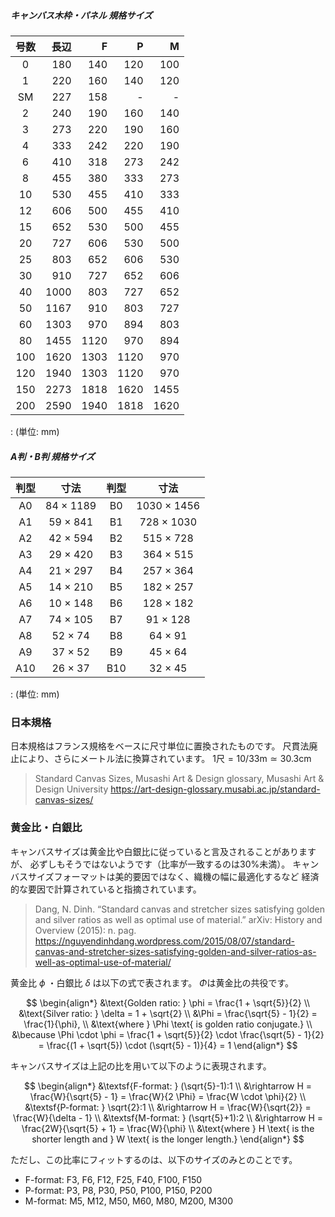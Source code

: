 ##### キャンバス木枠・パネル 規格サイズ

| 号数 | 長辺 |    F |    P |    M |
| :--: | ---: | ---: | ---: | ---: |
|  0   |  180 |  140 |  120 |  100 |
|  1   |  220 |  160 |  140 |  120 |
|  SM  |  227 |  158 |    - |    - |
|  2   |  240 |  190 |  160 |  140 |
|  3   |  273 |  220 |  190 |  160 |
|  4   |  333 |  242 |  220 |  190 |
|  6   |  410 |  318 |  273 |  242 |
|  8   |  455 |  380 |  333 |  273 |
|  10  |  530 |  455 |  410 |  333 |
|  12  |  606 |  500 |  455 |  410 |
|  15  |  652 |  530 |  500 |  455 |
|  20  |  727 |  606 |  530 |  500 |
|  25  |  803 |  652 |  606 |  530 |
|  30  |  910 |  727 |  652 |  606 |
|  40  | 1000 |  803 |  727 |  652 |
|  50  | 1167 |  910 |  803 |  727 |
|  60  | 1303 |  970 |  894 |  803 |
|  80  | 1455 | 1120 |  970 |  894 |
| 100  | 1620 | 1303 | 1120 |  970 |
| 120  | 1940 | 1303 | 1120 |  970 |
| 150  | 2273 | 1818 | 1620 | 1455 |
| 200  | 2590 | 1940 | 1818 | 1620 |

  : (単位: mm)

##### A判・B判 規格サイズ

| 判型 |   寸法    | 判型 |    寸法     |
| :--: | :-------: | :--: | :---------: |
|  A0  | 84 × 1189 |  B0  | 1030 × 1456 |
|  A1  | 59 × 841  |  B1  | 728 × 1030  |
|  A2  | 42 × 594  |  B2  |  515 × 728  |
|  A3  | 29 × 420  |  B3  |  364 × 515  |
|  A4  | 21 × 297  |  B4  |  257 × 364  |
|  A5  | 14 × 210  |  B5  |  182 × 257  |
|  A6  | 10 × 148  |  B6  |  128 × 182  |
|  A7  | 74 × 105  |  B7  |  91 × 128   |
|  A8  |  52 × 74  |  B8  |   64 × 91   |
|  A9  |  37 × 52  |  B9  |   45 × 64   |
| A10  |  26 × 37  | B10  |   32 × 45   |

  : (単位: mm)


### 日本規格
日本規格はフランス規格をベースに尺寸単位に置換されたものです。
尺貫法廃止により、さらにメートル法に換算されています。
$1 \textsf{尺} = 10/33 \textsf{m} \simeq 30.3 \textsf{cm}$

> Standard Canvas Sizes, Musashi Art & Design glossary, Musashi Art & Design University
> https://art-design-glossary.musabi.ac.jp/standard-canvas-sizes/
>

### 黄金比・白銀比

キャンバスサイズは黄金比や白銀比に従っていると言及されることがありますが、
必ずしもそうではないようです（比率が一致するのは30%未満）。
キャンバスサイズフォーマットは美的要因ではなく、織機の幅に最適化するなど
経済的な要因で計算されていると指摘されています。

> Dang, N. Dinh. “Standard canvas and stretcher sizes satisfying golden and silver ratios as well as optimal use of material.” arXiv: History and Overview (2015): n. pag.
> https://nguyendinhdang.wordpress.com/2015/08/07/standard-canvas-and-stretcher-sizes-satisfying-golden-and-silver-ratios-as-well-as-optimal-use-of-material/
>

黄金比 $\phi$ ・白銀比 $\delta$ は以下の式で表されます。
$\Phi$は黄金比の共役です。

$$
\begin{align*}
  &\text{Golden ratio: } \phi = \frac{1 + \sqrt{5}}{2} \\
  &\text{Silver ratio: } \delta = 1 + \sqrt{2} \\
  &\Phi = \frac{\sqrt{5} - 1}{2} = \frac{1}{\phi}, \\
  &\text{where } \Phi \text{ is golden ratio conjugate.} \\
  &\because \Phi \cdot \phi = \frac{1 + \sqrt{5}}{2} \cdot \frac{\sqrt{5} - 1}{2} = \frac{(1 + \sqrt{5}) \cdot (\sqrt{5} - 1)}{4} = 1
\end{align*}
$$

キャンバスサイズは上記の比を用いて以下のように表現されます。

$$
\begin{align*}
  &\textsf{F-format: } (\sqrt{5}-1):1 \\
  &\rightarrow H = \frac{W}{\sqrt{5} - 1} = \frac{W}{2 \Phi} = \frac{W \cdot \phi}{2} \\
  &\textsf{P-format: } \sqrt{2}:1 \\
  &\rightarrow H = \frac{W}{\sqrt{2}} = \frac{W}{\delta - 1} \\
  &\textsf{M-format: } (\sqrt{5}+1):2 \\
  &\rightarrow H = \frac{2W}{\sqrt{5} + 1} = \frac{W}{\phi} \\
  &\text{where } H \text{ is the shorter length and } W \text{ is the longer length.}
\end{align*}
$$

ただし、この比率にフィットするのは、以下のサイズのみとのことです。
- F-format: F3, F6, F12, F25, F40, F100, F150
- P-format: P3, P8, P30, P50, P100, P150, P200
- M-format: M5, M12, M50, M60, M80, M200, M300
